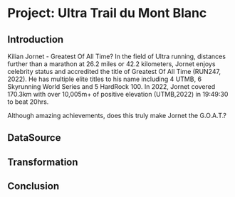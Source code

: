 # Project: Ultra Trail du Mont Blanc

## Introduction
Kilian Jornet - Greatest Of All Time? In the field of Ultra running, distances further than a marathon at 26.2 miles or 42.2 kilometers, Jornet enjoys celebrity status and accredited the title of Greatest Of All Time (RUN247, 2022). He has multiple elite titles to his name including 4 UTMB, 6 Skyrunning World Series and 5 HardRock 100. In 2022, Jornet covered 170.3km with over 10,005m+ of positive elevation (UTMB,2022) in 19:49:30 to beat 20hrs.

Although amazing achievements, does this truly make Jornet the G.O.A.T.? 

## DataSource

## Transformation

##

## Conclusion
